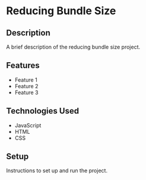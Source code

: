 # Reducing Bundle Size

## Description

A brief description of the reducing bundle size project.

## Features

- Feature 1
- Feature 2
- Feature 3

## Technologies Used

- JavaScript
- HTML
- CSS

## Setup

Instructions to set up and run the project.
